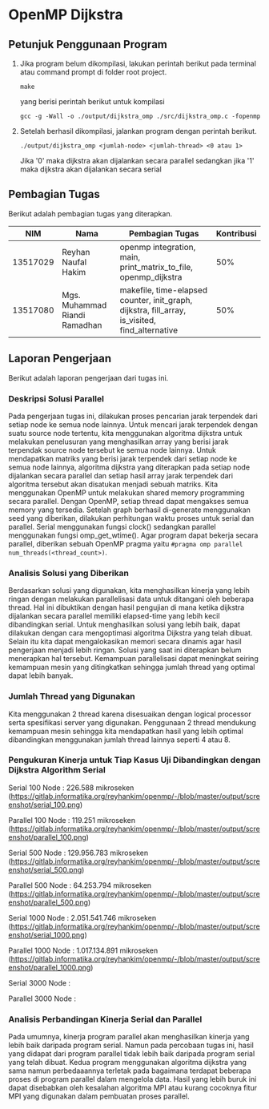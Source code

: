 # OpenMP Dijkstra

## Petunjuk Penggunaan Program
1.  Jika program belum dikompilasi, lakukan perintah berikut pada terminal atau command prompt di folder root project.
    
    `make`

    yang berisi perintah berikut untuk kompilasi
    
    `gcc -g -Wall -o ./output/dijkstra_omp ./src/dijkstra_omp.c -fopenmp`

2.  Setelah berhasil dikompilasi, jalankan program dengan perintah berikut.

    `./output/dijkstra_omp <jumlah-node> <jumlah-thread> <0 atau 1>`
    
    Jika '0' maka dijkstra akan dijalankan secara parallel sedangkan jika '1' maka dijkstra akan dijalankan secara serial
    
## Pembagian Tugas
Berikut adalah pembagian tugas yang diterapkan.

| NIM | Nama | Pembagian Tugas | Kontribusi |
| ------ | ------ | ------ | ------ | 
| 13517029 | Reyhan Naufal Hakim | openmp integration, main, print_matrix_to_file, openmp_dijkstra | 50% |
| 13517080 | Mgs. Muhammad Riandi Ramadhan | makefile, time-elapsed counter, init_graph, dijkstra, fill_array, is_visited, find_alternative | 50% | 

## Laporan Pengerjaan
Berikut adalah laporan pengerjaan dari tugas ini.

### Deskripsi Solusi Parallel
Pada pengerjaan tugas ini, dilakukan proses pencarian jarak terpendek dari setiap node ke semua node lainnya.
Untuk mencari jarak terpendek dengan suatu source node tertentu, kita menggunakan algoritma dijkstra untuk melakukan penelusuran yang menghasilkan array yang berisi jarak terpendak source node tersebut ke semua node lainnya.
Untuk mendapatkan matriks yang berisi jarak terpendek dari setiap node ke semua node lainnya, algoritma dijkstra yang diterapkan pada setiap node dijalankan secara parallel dan setiap hasil array jarak terpendek dari algoritma tersebut akan disatukan menjadi sebuah matriks.
Kita menggunakan OpenMP untuk melakukan shared memory programming secara parallel. Dengan OpenMP, setiap thread dapat mengakses semua memory yang tersedia. 
Setelah graph berhasil di-generate menggunakan seed yang diberikan, dilakukan perhitungan waktu proses untuk serial dan parallel.
Serial menggunakan fungsi clock() sedangkan parallel menggunakan fungsi omp_get_wtime().
Agar program dapat bekerja secara parallel, diberikan sebuah OpenMP pragma yaitu `#pragma omp parallel num_threads(<thread_count>)`.

### Analisis Solusi yang Diberikan
Berdasarkan solusi yang digunakan, kita menghasilkan kinerja yang lebih ringan dengan melakukan parallelisasi data untuk ditangani oleh beberapa thread.
Hal ini dibuktikan dengan hasil pengujian di mana ketika dijkstra dijalankan secara parallel memiliki elapsed-time yang lebih kecil dibandingkan serial.
Untuk menghasilkan solusi yang lebih baik, dapat dilakukan dengan cara mengoptimasi algoritma Dijkstra yang telah dibuat.
Selain itu kita dapat mengalokasikan memori secara dinamis agar hasil pengerjaan menjadi lebih ringan. Solusi yang saat ini diterapkan belum menerapkan hal tersebut.
Kemampuan parallelisasi dapat meningkat seiring kemampuan mesin yang ditingkatkan sehingga jumlah thread yang optimal dapat lebih banyak.

### Jumlah Thread yang Digunakan
Kita menggunakan 2 thread karena disesuaikan dengan logical processor serta spesifikasi server yang digunakan. Penggunaan 2 thread mendukung kemampuan mesin sehingga kita mendapatkan hasil yang lebih optimal dibandingkan menggunakan jumlah thread lainnya seperti 4 atau 8.

### Pengukuran Kinerja untuk Tiap Kasus Uji Dibandingkan dengan Dijkstra Algorithm Serial
Serial 100 Node     : 226.588 mikroseken (https://gitlab.informatika.org/reyhankim/openmp/-/blob/master/output/screenshot/serial_100.png)

Parallel 100 Node   : 119.251 mikroseken (https://gitlab.informatika.org/reyhankim/openmp/-/blob/master/output/screenshot/parallel_100.png)

Serial 500 Node     : 129.956.783 mikroseken (https://gitlab.informatika.org/reyhankim/openmp/-/blob/master/output/screenshot/serial_500.png)

Parallel 500 Node   : 64.253.794 mikroseken (https://gitlab.informatika.org/reyhankim/openmp/-/blob/master/output/screenshot/parallel_500.png)

Serial 1000 Node    : 2.051.541.746 mikroseken (https://gitlab.informatika.org/reyhankim/openmp/-/blob/master/output/screenshot/serial_1000.png)

Parallel 1000 Node  : 1.017.134.891 mikroseken (https://gitlab.informatika.org/reyhankim/openmp/-/blob/master/output/screenshot/parallel_1000.png)

Serial 3000 Node    : 

Parallel 3000 Node  : 

### Analisis Perbandingan Kinerja Serial dan Parallel
Pada umumnya, kinerja program parallel akan menghasilkan kinerja yang lebih baik daripada program serial. Namun pada percobaan tugas ini, hasil yang didapat dari program parallel tidak lebih baik daripada program serial yang telah dibuat.
Kedua program menggunakan algoritma dijkstra yang sama namun perbedaaannya terletak pada bagaimana terdapat beberapa proses di program parallel dalam mengelola data.
Hasil yang lebih buruk ini dapat disebabkan oleh kesalahan algoritma MPI atau kurang cocoknya fitur MPI yang digunakan dalam pembuatan proses parallel.